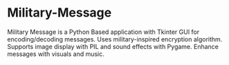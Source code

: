 # Military-Message
Military Message is a Python Based application with Tkinter GUI for encoding/decoding messages. Uses military-inspired encryption algorithm. Supports image display with PIL and sound effects with Pygame. Enhance messages with visuals and music.
